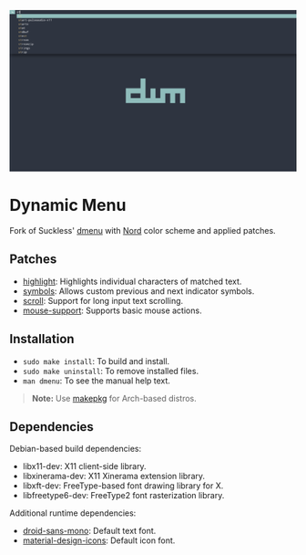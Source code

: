 ![](preview.png)

# Dynamic Menu

Fork of Suckless' [dmenu] with [Nord][nord] color scheme and applied patches.

## Patches

- [highlight]: Highlights individual characters of matched text.
- [symbols]: Allows custom previous and next indicator symbols.
- [scroll]: Support for long input text scrolling.
- [mouse-support]: Supports basic mouse actions.

## Installation

- `sudo make install`: To build and install.
- `sudo make uninstall`: To remove installed files.
- `man dmenu`: To see the manual help text.

> **Note:** Use [makepkg] for Arch-based distros.

## Dependencies

Debian-based build dependencies:

- libx11-dev: X11 client-side library.
- libxinerama-dev: X11 Xinerama extension library.
- libxft-dev: FreeType-based font drawing library for X.
- libfreetype6-dev: FreeType2 font rasterization library.

Additional runtime dependencies:

- [droid-sans-mono]: Default text font.
- [material-design-icons]: Default icon font.

[dmenu]: https://tools.suckless.org/dmenu
[nord]: https://www.nordtheme.com
[highlight]: https://tools.suckless.org/dmenu/patches/highlight
[symbols]: https://tools.suckless.org/dmenu/patches/symbols
[scroll]: https://tools.suckless.org/dmenu/patches/scroll
[mouse-support]: https://tools.suckless.org/dmenu/patches/mouse-support
[makepkg]: https://wiki.archlinux.org/index.php/makepkg
[droid-sans-mono]: https://www.droidfonts.com
[material-design-icons]: https://materialdesignicons.com
